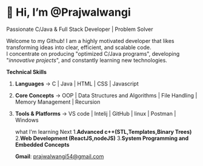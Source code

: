 # 👋 Hi, I’m @Prajwalwangi
Passionate C/Java & Full Stack Developer | Problem Solver 

Welcome to my Github!
I am a highly motivated developer that likes transforming ideas into clear, efficient, and scalable code.  
I concentrate on producing "optimized C/Java programs", developing "*innovative projects*", and constantly learning new technologies.

**Technical Skills**
1. **Languages**
-> C | Java | HTML | CSS | Javascript
2. **Core Concepts**
-> OOP | Data Structures and Algorithms | File Handling | Memory Management | Recursion
3. **Tools & Platforms**
-> VS code | Intelij | GitHub | linux | Postman | Windows

   what I'm learning Next
   1.**Advanced c++(STL,Templates,Binary Trees)**
   2.**Web Development (ReactJS,nodeJS)**
   3.**System Programming and Embedded Concepts**

   **Gmail**: prajwalwangi54@gmail.com
<!---
Prajwalwangi/Prajwalwangi is a ✨ special ✨ repository because its `README.md` (this file) appears on your GitHub profile.
You can click the Preview link to take a look at your changes.
--->
